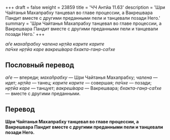 +++
draft = false
weight = 23859
title = 'ЧЧ Антйа 11.63'
description = 'Шри Чайтанья Махапрабху танцевал во главе процессии, а Вакрешвара Пандит вместе с другими преданными пели и танцевали позади Него.'
summary = 'Шри Чайтанья Махапрабху танцевал во главе процессии, а Вакрешвара Пандит вместе с другими преданными пели и танцевали позади Него.'
+++

_а̄ге маха̄прабху чалена нр̣тйа карите карите  
па̄чхе нр̣тйа каре вакреш́вара бхакта-ган̣а-са̄тхе_

## Пословный перевод

_а̄ге_ — впереди; _маха̄прабху_ — Шри Чайтанья Махапрабху; _чалена_ — идет; _нр̣тйа_ — танец; _карите_ _карите_ — совершая; _па̄чхе_ — позади; _нр̣тйа_ _каре_ — танцует; _вакреш́вара_ — Вакрешвара; _бхакта_\-_ган̣а_\-_са̄тхе_ — вместе с другими преданными.

## Перевод

**Шри Чайтанья Махапрабху танцевал во главе процессии, а Вакрешвара Пандит вместе с другими преданными пели и танцевали позади Него.**
